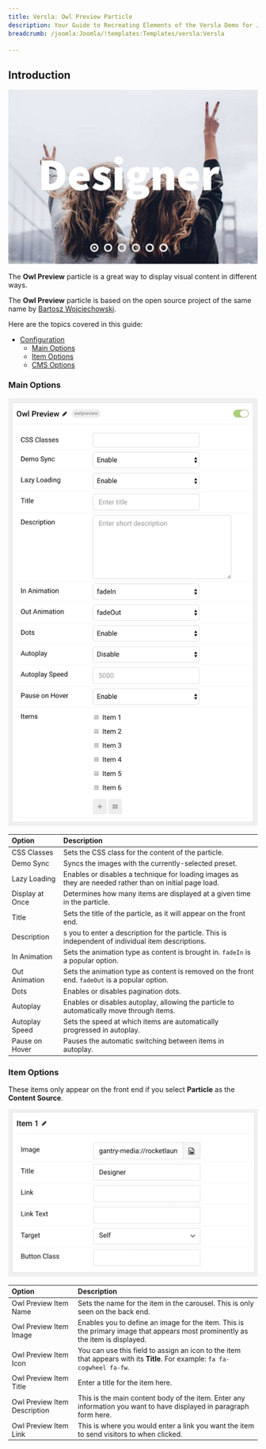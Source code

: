 ```yaml
---
title: Versla: Owl Preview Particle
description: Your Guide to Recreating Elements of the Versla Demo for Joomla
breadcrumb: /joomla:Joomla/!templates:Templates/versla:Versla

---
```


## Introduction

![](assets/particle_owlprev1.jpeg)

The **Owl Preview** particle is a great way to display visual content in different ways.

The **Owl Preview** particle is based on the open source project of the same name by [Bartosz Wojciechowski](http://www.owlcarousel.owlgraphic.com/index.html).

Here are the topics covered in this guide:

* [Configuration](#configuration)
    - [Main Options](#main-options)
    - [Item Options](#item-options)
    - [CMS Options](#cms-options)

### Main Options 

![](assets/particle_owlprev2.jpeg)

| Option          | Description                                                                                                                                  |
| :-----          | :-----                                                                                                                                       |
| CSS Classes     | Sets the CSS class for the content of the particle.                                                                                          |
| Demo Sync       | Syncs the images with the currently-selected preset.                                                                                         |
| Lazy Loading    | Enables or disables a technique for loading images as they are needed rather than on initial page load.                                      |
| Display at Once | Determines how many items are displayed at a given time in the particle.                                                                     |
| Title           | Sets the title of the particle, as it will appear on the front end.                                                                          |
| Description     | s you to enter a description for the particle. This is independent of individual item descriptions.                                          |
| In Animation    | Sets the animation type as content is brought in. `fadeIn` is a popular option.                                                              |
| Out Animation   | Sets the animation type as content is removed on the front end. `fadeOut` is a popular option.                                               |
| Dots            | Enables or disables pagination dots.                                                                                                         |
| Autoplay        | Enables or disables autoplay, allowing the particle to automatically move through items.                                                     |
| Autoplay Speed  | Sets the speed at which items are automatically progressed in autoplay.                                                                      |
| Pause on Hover  | Pauses the automatic switching between items in autoplay.                                                                                    |

### Item Options

These items only appear on the front end if you select **Particle** as the **Content Source**.

![](assets/particle_owlprev3.jpeg)

| Option                           | Description                                                                                                                    |
| :-----                           | :-----                                                                                                                         |
| Owl Preview Item Name           | Sets the name for the item in the carousel. This is only seen on the back end.                                                 |
| Owl Preview Item Image          | Enables you to define an image for the item. This is the primary image that appears most prominently as the item is displayed. |
| Owl Preview Item Icon           | You can use this field to assign an icon to the item that appears with its **Title**. For example: `fa fa-cogwheel fa-fw`.     |
| Owl Preview Item Title          | Enter a title for the item here.                                                                                               |
| Owl Preview Item Description    | This is the main content body of the item. Enter any information you want to have displayed in paragraph form here.            |
| Owl Preview Item Link           | This is where you would enter a link you want the item to send visitors to when clicked.                                       |
